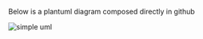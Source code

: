 Below is a plantuml diagram composed directly in github

![simple uml](http://www.plantuml.com/plantuml/proxy?cache=no&src=https://raw.githubusercontent.com/brianmd/plantuml-test/master/simple.uml)
